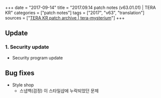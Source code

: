 +++
date = "2017-09-14"
title = "2017.09.14 patch notes (v63.01.01) | TERA KR"
categories = ["patch notes"]
tags = ["2017", "v63", "translation"]
sources = ["[TERA KR patch archive | tera-mysterium](/ko/patch/2017/v63-01-01)"]
+++

## Update

### **1.** Security update
- Security program update

## Bug fixes

- Style shop
  - 스냅백(검정) 이 스타일샵에 누락되었던 문제
